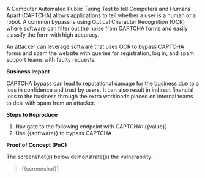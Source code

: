 A Computer Automated Public Turing Test to tell Computers and Humans Apart (CAPTCHA) allows applications to tell whether a user is a human or a robot. A common bypass is using Optical Character Recognition (OCR) where software can filter out the noise from CAPTCHA forms and easily classify the form with high accuracy.

An attacker can leverage software that uses OCR to bypass CAPTCHA forms and spam the website with queries for registration, log in, and spam support teams with faulty requests.

**Business Impact**

CAPTCHA bypass can lead to reputational damage for the business due to a loss in confidence and trust by users. It can also result in indirect financial loss to the business through the extra workloads placed on internal teams to deal with spam from an attacker.

**Steps to Reproduce**

1. Navigate to the following endpoint with CAPTCHA: {{value}}
1. Use {{software}} to bypass CAPTCHA

**Proof of Concept (PoC)**

The screenshot(s) below demonstrate(s) the vulnerability:
>
> {{screenshot}}
